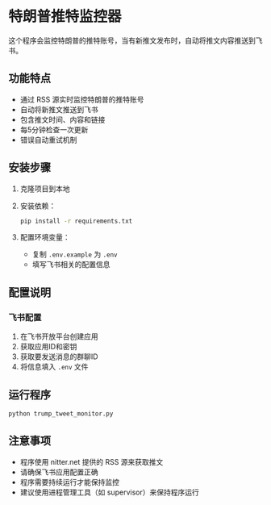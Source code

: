 # 特朗普推特监控器

这个程序会监控特朗普的推特账号，当有新推文发布时，自动将推文内容推送到飞书。

## 功能特点

- 通过 RSS 源实时监控特朗普的推特账号
- 自动将新推文推送到飞书
- 包含推文时间、内容和链接
- 每5分钟检查一次更新
- 错误自动重试机制

## 安装步骤

1. 克隆项目到本地
2. 安装依赖：
   ```bash
   pip install -r requirements.txt
   ```

3. 配置环境变量：
   - 复制 `.env.example` 为 `.env`
   - 填写飞书相关的配置信息

## 配置说明

### 飞书配置
1. 在飞书开放平台创建应用
2. 获取应用ID和密钥
3. 获取要发送消息的群聊ID
4. 将信息填入 `.env` 文件

## 运行程序

```bash
python trump_tweet_monitor.py
```

## 注意事项

- 程序使用 nitter.net 提供的 RSS 源来获取推文
- 请确保飞书应用配置正确
- 程序需要持续运行才能保持监控
- 建议使用进程管理工具（如 supervisor）来保持程序运行 